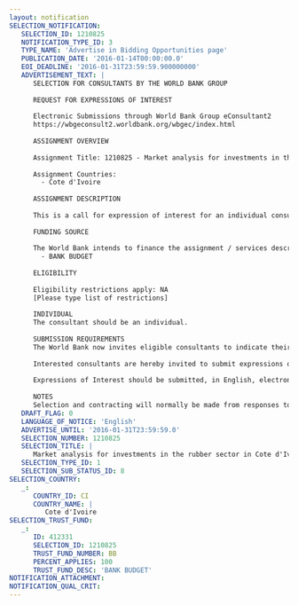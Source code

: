 ```yaml
---
layout: notification
SELECTION_NOTIFICATION: 
   SELECTION_ID: 1210825
   NOTIFICATION_TYPE_ID: 3
   TYPE_NAME: 'Advertise in Bidding Opportunities page'
   PUBLICATION_DATE: '2016-01-14T00:00:00.0'
   EOI_DEADLINE: '2016-01-31T23:59:59.900000000'
   ADVERTISEMENT_TEXT: |
      SELECTION FOR CONSULTANTS BY THE WORLD BANK GROUP
      
      REQUEST FOR EXPRESSIONS OF INTEREST
      
      Electronic Submissions through World Bank Group eConsultant2
      https://wbgeconsult2.worldbank.org/wbgec/index.html
      
      ASSIGNMENT OVERVIEW
      
      Assignment Title: 1210825 - Market analysis for investments in the rubber sector in Cote d'Ivoire
      
      Assignment Countries:
        - Cote d'Ivoire
      
      ASSIGNMENT DESCRIPTION
      
      This is a call for expression of interest for an individual consultant to conduct a market assessment to identify investment opportunities for rubber processing projects in Cote d'Ivoire.
      
      FUNDING SOURCE
      
      The World Bank intends to finance the assignment / services described below under the following trust fund(s):
        - BANK BUDGET
      
      ELIGIBILITY
      
      Eligibility restrictions apply: NA
      [Please type list of restrictions]
      
      INDIVIDUAL 
      The consultant should be an individual. 
      
      SUBMISSION REQUIREMENTS
      The World Bank now invites eligible consultants to indicate their interest in providing the services.  Interested consultants must provide information indicating that they are qualified to perform the services (brochures, description of similar assignments, experience in similar conditions, availability of appropriate skills among staff, etc.).  Please note that the total size of all attachments should be less than 10 pages and less than 5MB.  
      
      Interested consultants are hereby invited to submit expressions of interest.
      
      Expressions of Interest should be submitted, in English, electronically through World Bank Group eConsultant2 (https://wbgeconsult2.worldbank.org/wbgec/index.html)
      
      NOTES
      Selection and contracting will normally be made from responses to this notification.  The consultant will be selected from a shortlist, subject to availability of funding.
   DRAFT_FLAG: 0
   LANGUAGE_OF_NOTICE: 'English'
   ADVERTISE_UNTIL: '2016-01-31T23:59:59.0'
   SELECTION_NUMBER: 1210825
   SELECTION_TITLE: |
      Market analysis for investments in the rubber sector in Cote d'Ivoire
   SELECTION_TYPE_ID: 1
   SELECTION_SUB_STATUS_ID: 8
SELECTION_COUNTRY: 
   _: 
      COUNTRY_ID: CI
      COUNTRY_NAME: |
         Cote d'Ivoire
SELECTION_TRUST_FUND: 
   _: 
      ID: 412331
      SELECTION_ID: 1210825
      TRUST_FUND_NUMBER: BB
      PERCENT_APPLIES: 100
      TRUST_FUND_DESC: 'BANK BUDGET'
NOTIFICATION_ATTACHMENT: 
NOTIFICATION_QUAL_CRIT: 
---
```

